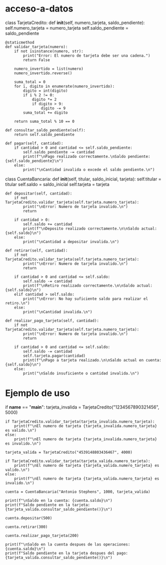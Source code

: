 # acceso-a-datos
class TarjetaCredito:
    def __init__(self, numero_tarjeta, saldo_pendiente):
        self.numero_tarjeta = numero_tarjeta
        self.saldo_pendiente = saldo_pendiente

    @staticmethod
    def validar_tarjeta(numero):
        if not isinstance(numero, str):
            print("Error: El numero de tarjeta debe ser una cadena.")
            return False

        numero_invertido = list(numero)
        numero_invertido.reverse()

        suma_total = 0
        for i, digito in enumerate(numero_invertido):
            digito = int(digito)
            if i % 2 != 0:  
                digito *= 2
                if digito > 9:
                    digito -= 9
            suma_total += digito

        return suma_total % 10 == 0

    def consultar_saldo_pendiente(self):
        return self.saldo_pendiente

    def pagar(self, cantidad):
        if cantidad > 0 and cantidad <= self.saldo_pendiente:
            self.saldo_pendiente -= cantidad
            print(f"\nPago realizado correctamente.\nSaldo pendiente: {self.saldo_pendiente}\n")
        else:
            print("\nCantidad invalida o excede el saldo pendiente.\n")

class CuentaBancaria:
    def __init__(self, titular, saldo_inicial, tarjeta):
        self.titular = titular
        self.saldo = saldo_inicial
        self.tarjeta = tarjeta

    def depositar(self, cantidad):
        if not TarjetaCredito.validar_tarjeta(self.tarjeta.numero_tarjeta):
            print("\nError: Numero de tarjeta invalido.\n")
            return

        if cantidad > 0:
            self.saldo += cantidad
            print(f"\nDeposito realizado correctamente.\n\nSaldo actual: {self.saldo}\n")
        else:
            print("\nCantidad a depositar invalida.\n")

    def retirar(self, cantidad):
        if not TarjetaCredito.validar_tarjeta(self.tarjeta.numero_tarjeta):
            print("\nError: Numero de tarjeta invalido.\n")
            return

        if cantidad > 0 and cantidad <= self.saldo:
            self.saldo -= cantidad
            print(f"\nRetiro realizado correctamente.\n\nSaldo actual: {self.saldo}\n")
        elif cantidad > self.saldo:
            print("\nError: No hay suficiente saldo para realizar el retiro.\n")
        else:
            print("\nCantidad invalida.\n")

    def realizar_pago_tarjeta(self, cantidad):
        if not TarjetaCredito.validar_tarjeta(self.tarjeta.numero_tarjeta):
            print("\nError: Numero de tarjeta invalido.\n")
            return

        if cantidad > 0 and cantidad <= self.saldo:
            self.saldo -= cantidad
            self.tarjeta.pagar(cantidad)
            print(f"\nPago a tarjeta realizado.\n\nSaldo actual en cuenta: {self.saldo}\n")
        else:
            print("\nSaldo insuficiente o cantidad invalida.\n")

# Ejemplo de uso
if __name__ == "__main__":
    tarjeta_invalida = TarjetaCredito("1234567890321456", 5000)

    if TarjetaCredito.validar_tarjeta(tarjeta_invalida.numero_tarjeta):
        print(f"\nEl numero de tarjeta {tarjeta_invalida.numero_tarjeta} es valido.\n")
    else:
        print(f"\nEl numero de tarjeta {tarjeta_invalida.numero_tarjeta} es invalido.\n")

    tarjeta_valida = TarjetaCredito("4539148803436467", 4000)

    if TarjetaCredito.validar_tarjeta(tarjeta_valida.numero_tarjeta):
        print(f"\nEl numero de tarjeta {tarjeta_valida.numero_tarjeta} es valido.\n")
    else:
        print(f"\nEl numero de tarjeta {tarjeta_valida.numero_tarjeta} es invalido.\n")

    cuenta = CuentaBancaria("Antonio Stephens", 1000, tarjeta_valida)

    print(f"\nSaldo en la cuenta: {cuenta.saldo}\n")
    print(f"Saldo pendiente en la tarjeta: {tarjeta_valida.consultar_saldo_pendiente()}\n")

    cuenta.depositar(500)

    cuenta.retirar(300)

    cuenta.realizar_pago_tarjeta(200)

    print(f"\nSaldo en la cuenta despues de las operaciones: {cuenta.saldo}\n")
    print(f"Saldo pendiente en la tarjeta despues del pago: {tarjeta_valida.consultar_saldo_pendiente()}\n")
